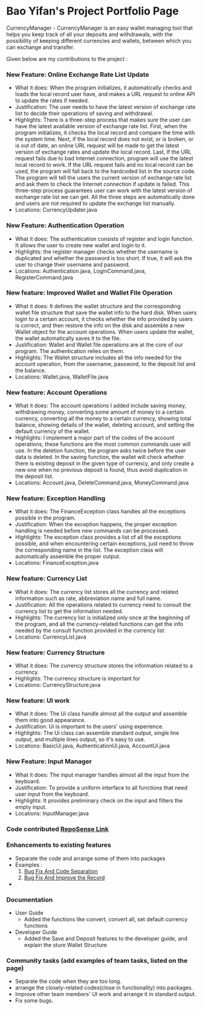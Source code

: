 # Bao Yifan's Project Portfolio Page

CurrencyManager - CurrencyManager is an easy wallet managing tool 
that helps you keep track of all your deposits and withdrawals, with
the possibility
of keeping different currencies and wallets, between which
you can exchange and transfer.

Given below are my contributions to the project :

### New Feature: Online Exchange Rate List Update
 - What it does: When the program initializes, it automatically checks and loads
the local record user have, and makes a URL request to online API to update the rates
if needed.
 - Justification: The user needs to have the latest version of exchange rate
list to decide their operations of saving and withdrawal.
 - Highlights: There is a three-step process that makes sure the user 
can have the latest available version of exchange rate list. First, when the program initializes, 
it checks the local record and compare the time with the system time. 
Next, if the local record does not exist, or is broken, or is out of date, 
an online URL request will be made to get the latest version of exchange rates and
update the local record. Last, If the URL request fails due to bad Internet connection,
program will use the latest local record to work. If the URL request fails and 
no local record can be used, the program will fall back to the hardcoded list 
in the source code. The program will tell the users the current version of 
exchange rate list and ask them to check the Internet connection if update is failed. 
This three-step process guarantees user can work with the latest version of 
exchange rate list we can get. All the three steps are automatically done and users are not required to update the 
exchange list manually.
 - Locations: CurrencyUpdater.java

### New Feature: Authentication Operation
  - What it does: The authentication consists of register and login 
function. It allows the user to create new wallet and login to it.
  - Highlights: the register manager checks whether the username is duplicated
and whether the password is too short. If true, it will ask the user to 
change their username and password.
  - Locations: Authentication.java, LoginCommand.java, RegisterCommand.java

### New feature: Improved Wallet and Wallet File Operation
  - What it does: It defines the wallet structure and the corresponding wallet file structure
that save the wallet info to the hard disk. When users login to a certain account,
it checks whether the info provided by users is correct, and then restore 
the info on the disk and assemble a new Wallet object for the account operations. 
When users update the wallet, the wallet automatically saves it to the file.
  - Justification: Wallet and Wallet file operations are at the core of our program.
 The authentication relies on them.
  - Highlights: The Wallet structure includes all the info needed for the 
account operation, from the username, password, to the deposit list and the balance.
  - Locations: Wallet.java, WalletFile.java

### New feature: Account Operations
  - What it does: The account operations I added include saving money, withdrawing money,
converting some amount of money to a certain currency, converting all the money to a 
certain currency, showing total balance, showing details of the wallet, deleting account, and setting the
default currency of the wallet.
  - Highlights: I implement a major part of the codes of the account operations, these functions
are the most common commands user will use. In the deletion function, the 
program asks twice before the user data is deleted. In the saving function, the 
wallet will check whether there is existing deposit in the given type of currency,
and only create a new one when no previous deposit is found, thus avoid duplication 
in the deposit list.
  - Locations: Account.java, DeleteCommand.java, MoneyCommand.java

### New feature: Exception Handling
  - What it does: The FinanceException class handles all the exceptions 
possible in the program.
  - Justification: When the exception happens, the proper exception handling is 
needed before new commands can be processed.
  - Highlights: The exception class provides a list of all the exceptions 
possible, and when encountering certain exceptions, just need to throw the 
corresponding name in the list. The exception class will automatically assemble 
the proper output.
  - Locations: FinanceException.java

### New feature: Currency List
  - What it does: The currency list stores all the currency and related information 
such as rate, abbreviation name and full name.
  - Justification: All the operations related to currency need to consult 
the currency list to get the information needed. 
  - Highlights: The currency list is initialized only once at the beginning 
of the program, and all the currency-related functions can get the info needed by 
the consult function provided in the currency list.
  - Locations: CurrencyList.java

### New feature: Currency Structure
  - What it does: The currency structure stores the information related to a currency. 
  - Highlights: The currency structure is important for 
  - Locations: CurrencyStructure.java

### New feature: UI work
  - What it does: The Ui class handle almost all the output and assemble them 
into good appearance.
  - Justification: Ui is important to the users' using experience. 
  - Highlights: The Ui class can assemble standard output, single line output, 
and multiple lines output, so it's easy to use. 
  - Locations: BasicUi.java, AuthenticationUi.java, AccountUi.java

### New Feature: Input Manager
  - What it does: The input manager handles almost all the input from the 
keyboard.
  - Justification: To provide a uniform interface to all functions that need
user input from the keyboard.
  - Highlights: It provides preliminary check on the input and filters the 
empty input.
  - Locations: InputManager.java


### Code contributed [RepoSense Link](https://nus-cs2113-ay2223s1.github.io/tp-dashboard/?search=&sort=groupTitle&sortWithin=title&timeframe=commit&mergegroup=&groupSelect=groupByRepos&breakdown=true&checkedFileTypes=docs~functional-code~test-code~other&since=2022-09-16&tabOpen=true&tabType=zoom&zA=AmethystQ&zR=AY2223S1-CS2113-W13-1%2Ftp%5Bmaster%5D&zACS=185.5609756097561&zS=2022-09-16&zFS=&zU=2022-11-07&zMG=false&zFTF=commit&zFGS=groupByRepos&zFR=false)

### Enhancements to existing features
  -  Separate the code and arrange some of them into packages
  - Examples : 
      1) [Bug Fix And Code Separation](https://github.com/nus-cs2113-AY2223S1/tp/commit/d370b3f7230a2f223c00014f12a5db72ba5ef821) 
      2) [Bug Fix And Improve the Record](https://github.com/AY2223S1-CS2113-W13-1/tp/commit/eb057e78491c6f4ca5601605021641d6d7616116)
  -  

### Documentation
  - User Guide
    - Added the functions like convert, convert all, set default currency 
    functions
  - Developer Guide
    - Added the Save and Deposit features to the developer guide, and explain the 
  sture Wallet Structure 


### Community tasks (add examples of team tasks, listed on the page)
  - Separate the code when they are too long.
  - arrange the closely-related codes(close in functionality) into packages.
  - Improve other team members' UI work and arrange it in standard output.
  - Fix some bugs.
